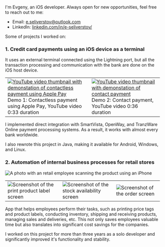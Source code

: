I'm Evgeny, an iOS developer. Always open for new opportunities, feel free to reach out to me:

- Email: [e.seliverstov@outlook.com](mailto:e.seliverstov@outlook.com?subject=[GitHub]%20iOS%20Developer%20position)
- LinkedIn: [linkedin.com/in/e-seliverstov/](https://www.linkedin.com/in/e-seliverstov/)

Some of projects I worked on:

### 1. Credit card payments using an iOS device as a terminal

It uses an external terminal connected using the Lightning port, but all the transaction processing and communication with the bank are done on the iOS host device.

<table>
<tbody>
<tr>
<td><a href="http://www.youtube.com/watch?v=U2OHcsi1pm8"><img src="http://img.youtube.com/vi/U2OHcsi1pm8/0.jpg" alt="YouTube video thumbnail with demonstation of contactless payment using Apple Pay"></a>
<br>Demo 1: Contactless payment using Apple Pay, YouTube video 0:33 duration
</td>
<td><a href="http://www.youtube.com/watch?v=lbbSYo0pvcE"><img src="http://img.youtube.com/vi/lbbSYo0pvcE/0.jpg" alt="YouTube video thumbnail with demonstation of contact payment"></a>
<br>Demo 2: Contact payment, YouTube video 0:36 duration</td>
</tr>
</tbody>
</table>

I implemented direct integration with SmartVista, OpenWay, and TranzWare Online payment processing systems. As a result, it works with almost every bank worldwide.

I also rewrote this project in Java, making it available for Android, Windows, and Linux.

### 2. Automation of internal business processes for retail stores

![A photo with an retail employee scanning the product using an iPhone](https://github.com/ifau/ifau/assets/3402520/8b2041f7-f7f0-4208-b032-990080a53b60)

<table>
<tbody>
<tr>
<td><img src="https://github.com/ifau/ifau/assets/3402520/a3a2f180-a324-4a94-b6ae-de3cee99f755" alt="Screenshot of the print product label screen"></a></td>
<td><img src="https://github.com/ifau/ifau/assets/3402520/d002e8a6-72a4-4868-b538-8f0b6bae6e20" alt="Screenshot of the stock availability screen"></a></td>
<td><img src="https://github.com/ifau/ifau/assets/3402520/fb42d7b7-b00a-44a5-9aa2-893cbe8b7a18" alt="Screenshot of the order screen"></a></td>
</tr>
</tbody>
</table>

App that helps employees perform their tasks, such as printing price tags and product labels, conducting inventory, shipping and receiving products, managing sales and deliveries, etc. This not only saves employees valuable time but also translates into significant cost savings for the companies.

I worked on this project for more than three years as a solo developer and significantly improved it's functionality and stability.